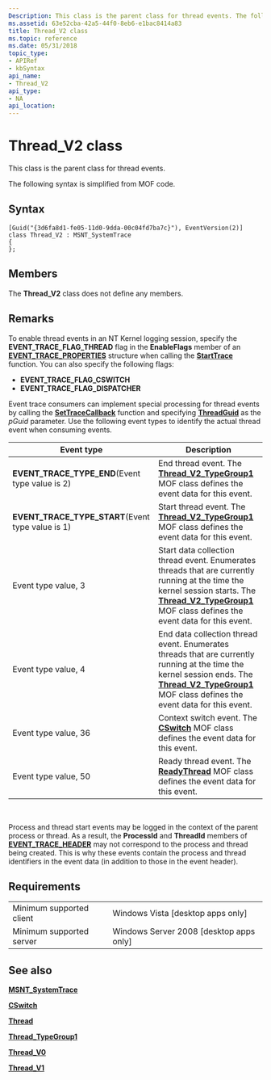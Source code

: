 ```yaml
---
Description: This class is the parent class for thread events. The following syntax is simplified from MOF code.
ms.assetid: 63e52cba-42a5-44f0-8eb6-e1bac8414a83
title: Thread_V2 class
ms.topic: reference
ms.date: 05/31/2018
topic_type: 
- APIRef
- kbSyntax
api_name: 
- Thread_V2
api_type: 
- NA
api_location: 
---
```


# Thread\_V2 class

This class is the parent class for thread events.

The following syntax is simplified from MOF code.

## Syntax

``` syntax
[Guid("{3d6fa8d1-fe05-11d0-9dda-00c04fd7ba7c}"), EventVersion(2)]
class Thread_V2 : MSNT_SystemTrace
{
};
```

## Members

The **Thread\_V2** class does not define any members.

## Remarks

To enable thread events in an NT Kernel logging session, specify the **EVENT\_TRACE\_FLAG\_THREAD** flag in the **EnableFlags** member of an [**EVENT\_TRACE\_PROPERTIES**](/windows/win32/api/evntrace/ns-evntrace-event_trace_properties) structure when calling the [**StartTrace**](/windows/win32/api/evntrace/nf-evntrace-starttracea) function. You can also specify the following flags:

-   **EVENT\_TRACE\_FLAG\_CSWITCH**
-   **EVENT\_TRACE\_FLAG\_DISPATCHER**

Event trace consumers can implement special processing for thread events by calling the [**SetTraceCallback**](/windows/win32/api/evntrace/nf-evntrace-settracecallback) function and specifying [**ThreadGuid**](nt-kernel-logger-constants.md) as the *pGuid* parameter. Use the following event types to identify the actual thread event when consuming events.



| Event type                                                      | Description                                                                                                                                                                                                                          |
|-----------------------------------------------------------------|--------------------------------------------------------------------------------------------------------------------------------------------------------------------------------------------------------------------------------------|
| **EVENT\_TRACE\_TYPE\_END**(Event type value is 2)<br/>   | End thread event. The [**Thread\_V2\_TypeGroup1**](thread-v2-typegroup1.md) MOF class defines the event data for this event.                                                                                                        |
| **EVENT\_TRACE\_TYPE\_START**(Event type value is 1)<br/> | Start thread event. The [**Thread\_V2\_TypeGroup1**](thread-v2-typegroup1.md) MOF class defines the event data for this event.                                                                                                      |
| Event type value, 3                                             | Start data collection thread event. Enumerates threads that are currently running at the time the kernel session starts. The [**Thread\_V2\_TypeGroup1**](thread-v2-typegroup1.md) MOF class defines the event data for this event. |
| Event type value, 4                                             | End data collection thread event. Enumerates threads that are currently running at the time the kernel session ends. The [**Thread\_V2\_TypeGroup1**](thread-v2-typegroup1.md) MOF class defines the event data for this event.     |
| Event type value, 36                                            | Context switch event. The [**CSwitch**](cswitch.md) MOF class defines the event data for this event.                                                                                                                                |
| Event type value, 50                                            | Ready thread event. The [**ReadyThread**](readythread.md) MOF class defines the event data for this event.                                                                                                                          |



 

Process and thread start events may be logged in the context of the parent process or thread. As a result, the **ProcessId** and **ThreadId** members of [**EVENT\_TRACE\_HEADER**](/windows/win32/api/evntrace/ns-evntrace-event_trace_header) may not correspond to the process and thread being created. This is why these events contain the process and thread identifiers in the event data (in addition to those in the event header).

## Requirements



|                                     |                                                      |
|-------------------------------------|------------------------------------------------------|
| Minimum supported client<br/> | Windows Vista \[desktop apps only\]<br/>       |
| Minimum supported server<br/> | Windows Server 2008 \[desktop apps only\]<br/> |



## See also

<dl> <dt>

[**MSNT\_SystemTrace**](msnt-systemtrace.md)
</dt> <dt>

[**CSwitch**](cswitch.md)
</dt> <dt>

[**Thread**](thread.md)
</dt> <dt>

[**Thread\_TypeGroup1**](thread-typegroup1.md)
</dt> <dt>

[**Thread\_V0**](thread-v0.md)
</dt> <dt>

[**Thread\_V1**](thread-v1.md)
</dt> </dl>

 

 